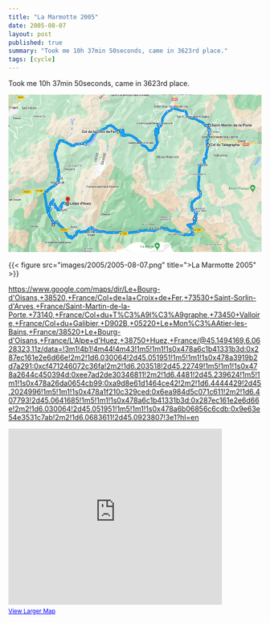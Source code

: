 ```yaml
---
title: "La Marmotte 2005"
date: 2005-08-07
layout: post
published: true
summary: "Took me 10h 37min 50seconds, came in 3623rd place."
tags: [cycle]
---
```


Took me 10h 37min 50seconds, came in 3623rd place.

![](images/2005/2005-08-07.png)

{{< figure src="images/2005/2005-08-07.png" title=">La Marmotte 2005" >}}

https://www.google.com/maps/dir/Le+Bourg-d'Oisans,+38520,+France/Col+de+la+Croix+de+Fer,+73530+Saint-Sorlin-d'Arves,+France/Saint-Martin-de-la-Porte,+73140,+France/Col+du+T%C3%A9l%C3%A9graphe,+73450+Valloire,+France/Col+du+Galibier,+D902B,+05220+Le+Mon%C3%AAtier-les-Bains,+France/38520+Le+Bourg-d'Oisans,+France/L'Alpe+d'Huez,+38750+Huez,+France/@45.1494169,6.0628323,11z/data=!3m1!4b1!4m44!4m43!1m5!1m1!1s0x478a6c1b41331b3d:0x287ec161e2e6d66e!2m2!1d6.030064!2d45.051951!1m5!1m1!1s0x478a3919b2d7a291:0xcf471246072c36fa!2m2!1d6.203518!2d45.22749!1m5!1m1!1s0x478a2644c450394d:0xee7ad2de30346811!2m2!1d6.4481!2d45.239624!1m5!1m1!1s0x478a26da0654cb99:0xa9d8e61d1464ce42!2m2!1d6.4444429!2d45.2024996!1m5!1m1!1s0x478a1f210c329ced:0x6ea984d5c071c611!2m2!1d6.407793!2d45.0641685!1m5!1m1!1s0x478a6c1b41331b3d:0x287ec161e2e6d66e!2m2!1d6.030064!2d45.051951!1m5!1m1!1s0x478a6b06856c6cdb:0x9e63e54e3531c7ab!2m2!1d6.0683611!2d45.0923807!3e1?hl=en

<iframe width="425" height="350" frameborder="0" scrolling="no" marginheight="0" marginwidth="0" src="http://maps.google.com/maps?f=d&amp;hl=en&amp;geocode=4910859281742765601,45.195640,6.282100&amp;saddr=Le+Bourg-d'Oisans,+Is%C3%A8re,+Rh%C3%B4ne-Alpes,+France&amp;daddr=Col+de+la+Croix+Fer+to:D926%2FSur+les+Tours+%4045.195640,+6.282100+to:saint+martin+de+la+porte+to:Col+du+Telegraphe+to:Col+du+Galibier,+73450+Valloire,+Savoy,+Rh%C3%B4ne-Alpes,+France+to:L%E2%80%99Alpe+d%E2%80%99Huez&amp;mra=pi&amp;mrcr=4&amp;via=2&amp;sll=45.16481,6.240235&amp;sspn=0.449277,1.203003&amp;ie=UTF8&amp;ll=45.163642,6.240234&amp;spn=0.2476,0.46943&amp;output=embed&amp;s=AARTsJozvQIfr3g0EPtS0kUuSqIflCZZ3w"> </iframe><br /><small><a href="http://maps.google.com/maps?f=d&amp;hl=en&amp;geocode=4910859281742765601,45.195640,6.282100&amp;saddr=Le+Bourg-d'Oisans,+Is%C3%A8re,+Rh%C3%B4ne-Alpes,+France&amp;daddr=Col+de+la+Croix+Fer+to:D926%2FSur+les+Tours+%4045.195640,+6.282100+to:saint+martin+de+la+porte+to:Col+du+Telegraphe+to:Col+du+Galibier,+73450+Valloire,+Savoy,+Rh%C3%B4ne-Alpes,+France+to:L%E2%80%99Alpe+d%E2%80%99Huez&amp;mra=pi&amp;mrcr=4&amp;via=2&amp;sll=45.16481,6.240235&amp;sspn=0.449277,1.203003&amp;ie=UTF8&amp;ll=45.163642,6.240234&amp;spn=0.2476,0.46943&amp;source=embed" style="color:#0000FF;text-align:left">View Larger Map</a></small>
